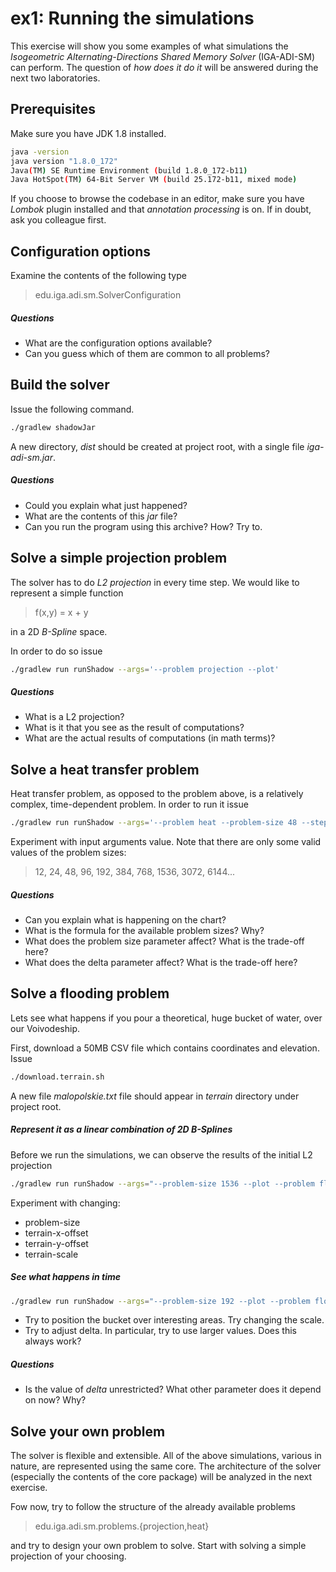 # ex1: Running the simulations

This exercise will show you some examples of what simulations the
*Isogeometric Alternating-Directions Shared Memory Solver* (IGA-ADI-SM)
can perform. The question of *how does it do it* will be answered during the next two laboratories. 

## Prerequisites

Make sure you have JDK 1.8 installed.

``` bash
java -version
java version "1.8.0_172"
Java(TM) SE Runtime Environment (build 1.8.0_172-b11)
Java HotSpot(TM) 64-Bit Server VM (build 25.172-b11, mixed mode)
```

If you choose to browse the codebase in an editor,
make sure you have *Lombok* plugin installed and
that *annotation processing* is on. If in doubt,
ask you colleague first.

## Configuration options

Examine the contents of the following type 

> edu.iga.adi.sm.SolverConfiguration

##### Questions
* What are the configuration options available?
* Can you guess which of them are common to all problems?

## Build the solver

Issue the following command.
``` bash
./gradlew shadowJar 
```
A new directory, *dist* should be created at project root,
with a single file *iga-adi-sm.jar*.

##### Questions
* Could you explain what just happened?
* What are the contents of this *jar* file?
* Can you run the program using this archive? How? Try to.

## Solve a simple projection problem

The solver has to do *L2 projection* in every time step. 
We would like to represent a simple function

> f(x,y) = x + y

in a 2D *B-Spline* space.

In order to do so issue
``` bash
./gradlew run runShadow --args='--problem projection --plot'
```

##### Questions
* What is a L2 projection?
* What is it that you see as the result of computations?
* What are the actual results of computations (in math terms)?

## Solve a heat transfer problem

Heat transfer problem, as opposed to the problem above, is a relatively complex,
time-dependent problem. In order to run it issue
``` bash
./gradlew run runShadow --args='--problem heat --problem-size 48 --steps 100 --delta 0.01 --plot'
```

Experiment with input arguments value.
Note that there are only some valid values of the problem sizes:

> 12, 24, 48, 96, 192, 384, 768, 1536, 3072, 6144... 


##### Questions
* Can you explain what is happening on the chart?
* What is the formula for the available problem sizes? Why?
* What does the problem size parameter affect? What is the trade-off here?
* What does the delta parameter affect? What is the trade-off here?


## Solve a flooding problem

Lets see what happens if you pour a theoretical,
huge bucket of water, over our Voivodeship.

First, download a 50MB CSV file which contains coordinates and elevation.
Issue

``` bash
./download.terrain.sh
```

A new file *malopolskie.txt* file should appear in *terrain* directory under project root.

##### Represent it as a linear combination of 2D B-Splines

Before we run the simulations, we can observe the results of the initial L2 projection

``` bash
./gradlew run runShadow --args="--problem-size 1536 --plot --problem flood --steps 1 --terrain-file $(pwd)/terrain/malopolskie.txt --terrain-x-offset 600000 --terrain-y-offset 200000 --terrain-scale 10"
```

Experiment with changing:
* problem-size
* terrain-x-offset
* terrain-y-offset
* terrain-scale

##### See what happens in time

``` bash
./gradlew run runShadow --args="--problem-size 192 --plot --problem flood --steps 100 --delta 0.00001 --terrain-file /Users/kbhit/Sources/phd/iga-adi-sm/terrain/malopolskie.txt --terrain-x-offset 600000 --terrain-y-offset 200000 --terrain-scale 100"
```

* Try to position the bucket over interesting areas. Try changing the scale.
* Try to adjust delta. In particular, try to use larger values. Does this always work?

##### Questions
* Is the value of *delta* unrestricted? What other parameter does it depend on now? Why?

## Solve your own problem

The solver is flexible and extensible.
All of the above simulations, various in nature, are represented using the same core.
The architecture of the solver (especially the contents of the core package) will be analyzed in the next exercise.

Fow now, try to follow the structure of the already available problems

> edu.iga.adi.sm.problems.{projection,heat}

and try to design your own problem to solve.
Start with solving a simple projection of your choosing.
